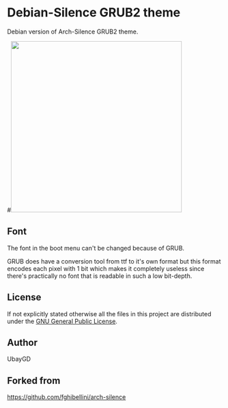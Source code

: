 
# Debian-Silence GRUB2 theme

Debian version of Arch-Silence GRUB2 theme.

#<img src="./preview.png" width="400">

## Font

The font in the boot menu can't be changed because of GRUB.

GRUB does have a conversion tool from ttf to it's own format but this format encodes each pixel with 1 bit
which makes it completely useless since there's practically no font that is readable in such a low bit-depth.

## License

If not explicitly stated otherwise all the files in this project are distributed under the [GNU General Public License](./COPYING).

## Author

UbayGD

## Forked from

https://github.com/fghibellini/arch-silence
